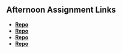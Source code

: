 ## Afternoon Assignment Links

* **[Repo](https://varozzaej.github.io/game_night/)**
* **[Repo](https://github.com/VarozzaEJ/<ASSIGNMENT_REPO>)**
* **[Repo](https://github.com/VarozzaEJ/<ASSIGNMENT_REPO>)**
* **[Repo](https://github.com/VarozzaEJ/<ASSIGNMENT_REPO>)**

